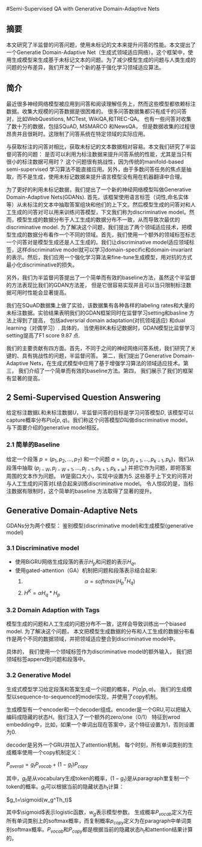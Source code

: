 <script type="text/javascript" src="http://cdn.mathjax.org/mathjax/latest/MathJax.js?config=default"></script>
#Semi-Supervised QA with Generative Domain-Adaptive Nets


## 摘要
本文研究了半监督的问答问题，使用未标记的文本来提升问答的性能。本文提出了一个Generatie Domain-Adaptive Net（生成式领域适应网络）。这个框架中，使用生成模型来生成基于未标记文本的问题。为了减少模型生成的问题与人类生成的问题的分布差异，我们开发了一个新的基于强化学习领域适应算法。

## 简介

最近很多神经网络模型被应用到问答和阅读理解任务上，然而这些模型都依赖标注数据。收集大规模的问答数据是很困难的。 很多问答数据集都只有成千的问答对，比如WebQuestions, MCTest, WikiQA,和TREC-QA。 也有一些问答对收集了数十万的数据，包括SQuAD, MSMARCO 和NewsQA， 但是数据收集的过程很昂贵并且很耗时。这限制了问答系统在特定领域的实际应用。

与获取标注的问答对相比，获取未标记的文本数据相对容易。本文我们研究了半监督问答的问题： 是否可以利用为标注数据来提升问答系统的性能，尤其是当只有很小的标注数据可用时？ 这个问题很有挑战性，因为传统的manifold-based semi-supervised 学习算法不能直接应用。另外，由于多数问答任务的焦点是抽取，而不是生成，使用未标记数据来提升语言模型没有用在机器翻译中合理。

为了更好的利用未标记数据，我们提出了一个新的神经网络模型叫做Generative Domain-Adaptive Nets(GDANs). 首先，该框架使用语言标签（词性,命名实体等）从未标注的文本中抽取答案组块和他们的上下文。然后模型生成的问答对和人工生成的问答对可以用来训练问答模型，下文我们称为discriminative model。然而，模型生成的数据分布于人工生成的数据分布不一致，从而导致次最优的discriminative model. 为了解决这个问题，我们提出了两个领域适应技术，把模型生成的数据分布看作一个不同的领域。首先，我们使用一个额外的领域标签标志一个问答对是模型生成还是人工生成的。我们让discriminative model适应领域标签，这样discriminative model就可以学习domain-specific和domain-invariant的表示。然后，我们应用一个强化学习算法来fine-tune生成模型，用对抗的方式最小化discriminative的损失。

另外，我们为半监督问答提出了一个简单而有效的baseline方法，虽然这个半监督的方法表现比我们的GDAN方法差， 但是它很容易实现并且可以当只限制标注数据可用时性能会显著提高。

我们在SQuAD数据集上做了实验，该数据集有各种各样的labeling rates和大量的未标注数据。实验结果表明我们的GDAN框架同时在监督学习setting和basline 方法上得到了提高， 包括adversrial domain adaptation(对抗领域适应) 和dual learning（对偶学习）. 具体的， 当使用8K未标记数据时，GDAN模型比监督学习setting提高了F1 score 9.87 点.

我们的主要贡献有四方面。首先，不同于之间的神经网络问答系统，我们研究了关键的、具有挑战性的问题，半监督问答。 第二，我们提出了Generative Domain-Adaptive Nets，在生成式模型中应用了基于增强学习算法的领域适应技术。第三， 我们介绍了一个简单而有效的baseline方法。第四， 我们展示了我们的框架有显著的提高。

## 2 Semi-Supervised Question Answering

给定标注数据$L$和未标注数据$U$，半监督问答的目标是学习问答模型$D$, 该模型可以capture概率分布$P(a|p,q)$。我们称这个问答模型$D$叫做discriminative model，与下面要介绍的generative model相反。

### 2.1 简单的Baseline

给定一个段落 $p=(p_1,p_2,...,p_T)$ 和一个问题 $a=(p_j,p_{j+1},...,p_{k-1},p_k)$，我们从段落中抽取 $(p_{j-W},p_{j-W+1},...,p_{j-1},p_{k+1},p_{k+w})$ 并把它作为问题，即把答案周围的文本作为问题。 $W$是窗口大小，实现中设置为5. 这些基于上下文的问答对与人工生成的问答对$L$结合起来训练discriminative model。 令人惊叹的是，当标注数据有限制时，这个简单的baseline 方法取得了显著的提升。

## Generative Domain-Adaptive Nets

GDANs分为两个模型： 鉴别模型(discriminative model)和生成模型(generative model)

### 3.1 Discriminative model

* 使用BiGRU网络生成段落的表示$H_p$和问题的表示$H_q$。
* 使用gated-attention（GA）机制把问题和段落表示结合起来: 
	1. $$\alpha = softmax(H_p^TH_q)$$ 
	2. $H^K=\alpha H_q*H_p$
	
### 3.2 Domain Adaption with Tags

模型生成的问题和人工生成的问题分布不一致，这样会导致训练出一个biased model. 为了解决这个问题， 本文把模型生成数据的分布和人工生成的数据分布看作是两个不同的数据领域，并把领域适应整合到discriminative model中。

具体的， 我们使用一个领域标签作为discriminative model的额外输入， 我们把领域标签append到问题和段落中。

### 3.2 Generative Model

生成式模型学习给定段落和答案生成一个问题的概率，$P(q|p,a)$。 我们的生成模型以sequence-to-sequence的model实现，并使用了copy机制。

生成模型有一个encoder和一个decoder组成。encoder是一个GRU,可以把输入编码成隐藏的状态$H$。我们注入了一个额外的zero/one（0/1） 特征到wrod embedding中，比如，如果一个单词出现在答案中，这个特征设置为1，否则设置为0.

decoder是另外一个GRU并加入了attention机制。 每个时刻，所有单词类别的生成概率使用一个copy机制定义：

$P_{overall}=g_tP_{vocab}+(1-g_t)P_{copy}$

其中，$g_t$是从vocabulary生成token的概率，$(1-g_t)$是从paragraph里复制一个token的概率。$g_t$可以根据当前的隐藏状态$h_t$计算：

$g_t=\sigmoid(w_g^Th_t)$

其中$\sigmoid$表示logistic函数，$w_g$表示模型参数。 生成概率$P_{vocab}$定义为在所有单词类别上的softmax概率，而复制概率$p_{copy}$定义为在paragraph中单词类别softmax概率。$P_{vocab}$和$P_{copy}$都是根据当前的隐藏状态$h_t$和attention结果计算的。